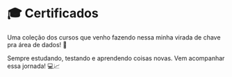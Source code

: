 # 🎓 Certificados
Uma coleção dos cursos que venho fazendo nessa minha virada de chave pra área de dados! 🚀

Sempre estudando, testando e aprendendo coisas novas. Vem acompanhar essa jornada! 💻📈
